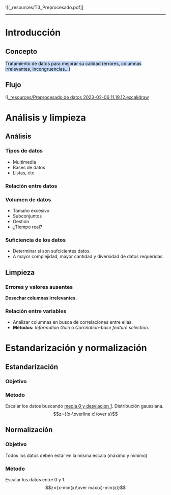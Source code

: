 ![[_resources/T3_Preprocesado.pdf]]

---

# Introducción
## Concepto
<mark style="background: #ADCCFFA6;">Tratamiento de datos para mejorar su calidad (errores, columnas irrelevantes, incongruencias...)</mark>

## Flujo
![[_resources/Preprocesado de datos 2023-02-06 11.19.12.excalidraw](_resources/Preprocesado%20de%20datos%202023-02-06%2011.19.12.excalidraw.md)

# Análisis y limpieza
## Análisis
### Tipos de datos
- Multimedia
- Bases de datos
- Listas, etc

### Relación entre datos

### Volumen de datos
- Tamaño excesivo
- Subconjuntos
- Gestión
- ¿Tiempo real?

### Suficiencia de los datos
- Determinar si son sufcicientes datos.
- A mayor complejidad, mayor cantidad y diversidad de datos requeridas.

## Limpieza
### Errores y valores ausentes

**Desechar columnas irrelevantes.**

### Relación entre variables
- Analizar columnas en busca de correlaciones entre ellas.
- **Métodos:** *Information Gain* o *Correlation-base feature selection*.

# Estandarización y normalización
## Estandarización
### Objetivo


### Método
Escalar los datos buscando <u>media 0 y desviación 1</u>. Distribución gaussiana. $$z={(x-\overline x)\over s}$$
## Normalización
### Objetivo
Todos los datos deben estar en la misma escala (máximo y mínimo)

### Método
Escalar los datos entre 0 y 1. $$z={x-min(x)\over max(x)-min(x)}$$
